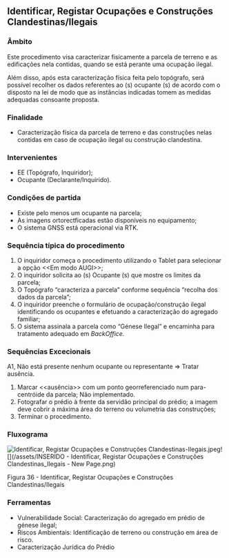 ## Identificar, Registar Ocupações e Construções Clandestinas/Ilegais

### Âmbito

Este procedimento visa caracterizar fisicamente a parcela de terreno e as edificações nela contidas, quando se está perante uma ocupação ilegal.

Além disso, após esta caracterização física feita pelo topógrafo, será possível recolher os dados referentes ao \(s\) ocupante \(s\) de acordo com o disposto na lei de modo que as instâncias indicadas tomem as medidas adequadas consoante proposta.

### Finalidade

* Caracterização física da parcela de terreno e das construções nelas contidas em caso de ocupação ilegal ou construção clandestina.

### Intervenientes

* EE \(Topógrafo, Inquiridor\);
* Ocupante \(Declarante/Inquirido\).

### Condições de partida

* Existe pelo menos um ocupante na parcela;
* As imagens ortorectficadas estão disponíveis no equipamento;
* O sistema GNSS está operacional via RTK.

### Sequência típica do procedimento

1. O inquiridor começa o procedimento utilizando o Tablet para selecionar a opção &lt;&lt;Em modo AUGI&gt;&gt;;
2. O inquiridor solicita ao \(s\) Ocupante \(s\) que mostre os limites da parcela;
3. O Topógrafo “caracteriza a parcela” conforme sequência “recolha dos dados da parcela”;
4. O inquiridor preenche o formulário de ocupação/construção ilegal identificando os ocupantes e efetuando a caracterização do agregado familiar;
5. O sistema assinala a parcela como “Génese Ilegal” e encaminha para tratamento adequado em _BackOffice._

### Sequências Excecionais

A1, Não está presente nenhum ocupante ou representante =&gt; Tratar ausência.

1. Marcar &lt;&lt;ausência&gt;&gt; com um ponto georreferenciado num para-centróide da parcela; Não implementado.
2. Fotografar o prédio à frente da servidão principal do prédio; a imagem deve cobrir a máxima área do terreno ou volumetria das construções;
3. Terminar o procedimento.

### Fluxograma

![Identificar, Registar Ocupações e Construções Clandestinas-Ilegais.jpeg](../assets/identificar,_registar_ocupacoes_e_c.jpeg)![](/assets/INSERIDO - Identificar, Registar Ocupações e Construções Clandestinas_Ilegais - New Page.png)

Figura 36 - Identificar, Registar Ocupações e Construções Clandestinas/Ilegais

### Ferramentas

* Vulnerabilidade Social: Caracterização do agregado em prédio de génese ilegal;
* Riscos Ambientais: Identificação de terreno ou construção em área de risco.
* Caracterização Jurídica do Prédio



